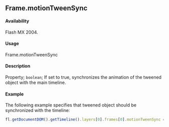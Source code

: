 ## Frame.motionTweenSync

#### Availability

Flash MX 2004.

#### Usage

Frame.motionTweenSync

#### Description

Property; `boolean`; If set to true, synchronizes the animation of the tweened object with the main timeline.

#### Example

The following example specifies that tweened object should be synchronized with the timeline:

```javascript
fl.getDocumentDOM().getTimeline().layers[0].frames[0].motionTweenSync = true;
```

